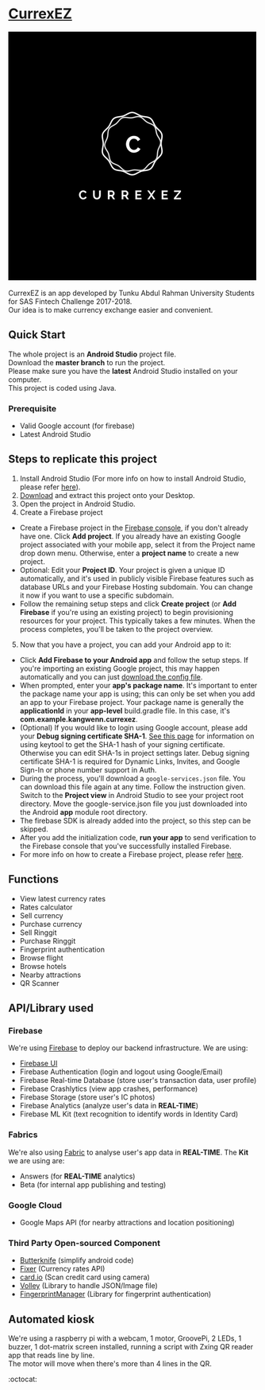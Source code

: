# [CurrexEZ](https://github.com/kangwennlee/CurrexEZ)

![CurrexEZ Logo](https://github.com/kangwennlee/CurrexEZ/blob/master/app/src/main/res/drawable/logo.png)

CurrexEZ is an app developed by Tunku Abdul Rahman University Students for SAS Fintech Challenge 2017-2018.<br>
Our idea is to make currency exchange easier and convenient.

## Quick Start

The whole project is an **Android Studio** project file.<br>
Download the **master branch** to run the project.<br>
Please make sure you have the **latest** Android Studio installed on your computer.<br>
This project is coded using Java.

### Prerequisite
* Valid Google account (for firebase)
* Latest Android Studio

## Steps to replicate this project

1. Install Android Studio (For more info on how to install Android Studio, please refer [here](https://developer.android.com/studio/install)).
2. [Download](https://github.com/kangwennlee/CurrexEZ/archive/master.zip) and extract this project onto your Desktop.
3. Open the project in Android Studio.
4. Create a Firebase project
* Create a Firebase project in the [Firebase console](https://console.firebase.google.com/), if you don't already have one. Click **Add project**. If you already have an existing Google project associated with your mobile app, select it from the Project name drop down menu. Otherwise, enter a **project name** to create a new project.
* Optional: Edit your **Project ID**. Your project is given a unique ID automatically, and it's used in publicly visible Firebase features such as database URLs and your Firebase Hosting subdomain. You can change it now if you want to use a specific subdomain.
* Follow the remaining setup steps and click **Create project** (or **Add Firebase** if you're using an existing project) to begin provisioning resources for your project. This typically takes a few minutes. When the process completes, you'll be taken to the project overview.
5. Now that you have a project, you can add your Android app to it:
* Click **Add Firebase to your Android app** and follow the setup steps. If you're importing an existing Google project, this may happen automatically and you can just [download the config file](http://support.google.com/firebase/answer/7015592).
* When prompted, enter your **app's package name**. It's important to enter the package name your app is using; this can only be set when you add an app to your Firebase project. Your package name is generally the **applicationId** in your **app-level** build.gradle file. In this case, it's **com.example.kangwenn.currexez**.
* (Optional) If you would like to login using Google account, please add your **Debug signing certificate SHA-1**. [See this page](https://developers.google.com/android/guides/client-auth) for information on using keytool to get the SHA-1 hash of your signing certificate. Otherwise you can edit SHA-1s in project settings later. Debug signing certificate SHA-1 is required for Dynamic Links, Invites, and Google Sign-In or phone number support in Auth.
* During the process, you'll download a ```google-services.json``` file. You can download this file again at any time. Follow the instruction given. Switch to the **Project view** in Android Studio to see your project root directory. Move the google-service.json file you just downloaded into the Android **app** module root directory.
* The firebase SDK is already added into the project, so this step can be skipped.
* After you add the initialization code, **run your app** to send verification to the Firebase console that you've successfully installed Firebase.
* For more info on how to create a Firebase project, please refer [here](https://firebase.google.com/docs/android/setup).

## Functions
* View latest currency rates
* Rates calculator
* Sell currency
* Purchase currency
* Sell Ringgit
* Purchase Ringgit
* Fingerprint authentication
* Browse flight
* Browse hotels
* Nearby attractions
* QR Scanner

## API/Library used
### Firebase
We're using [Firebase](https://firebase.google.com/) to deploy our backend infrastructure. We are using:

* [Firebase UI](https://github.com/firebase/FirebaseUI-Android)
* Firebase Authentication (login and logout using Google/Email)
* Firebase Real-time Database (store user's transaction data, user profile)
* Firebase Crashlytics (view app crashes, performance)
* Firebase Storage (store user's IC photos)
* Firebase Analytics (analyze user's data in **REAL-TIME**)
* Firebase ML Kit (text recognition to identify words in Identity Card)

### Fabrics
We're also using [Fabric](https://fabric.io/kits) to analyse user's app data in **REAL-TIME**.
The **Kit** we are using are:

* Answers (for **REAL-TIME** analytics)
* Beta (for internal app publishing and testing)

### Google Cloud

* Google Maps API (for nearby attractions and location positioning)

### Third Party Open-sourced Component

* [Butterknife](https://github.com/JakeWharton/butterknife) (simplify android code)
* [Fixer](https://github.com/fixerAPI/fixer) (Currency rates API)
* [card.io](https://github.com/card-io/card.io-Android-SDK) (Scan credit card using camera)
* [Volley](https://github.com/google/volley) (Library to handle JSON/Image file)
* [FingerprintManager](https://github.com/JesusM/FingerprintManager) (Library for fingerprint authentication)

## Automated kiosk
We're using a raspberry pi with a webcam, 1 motor, GroovePi, 2 LEDs, 1 buzzer, 1 dot-matrix screen installed, running a script with Zxing QR reader app that reads line by line. <br>
The motor will move when there's more than 4 lines in the QR. <br>

:octocat:
